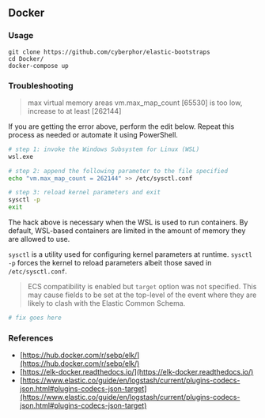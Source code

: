 ## Docker

### Usage
```
git clone https://github.com/cyberphor/elastic-bootstraps
cd Docker/
docker-compose up
```

### Troubleshooting
> max virtual memory areas vm.max_map_count [65530] is too low, increase to at least [262144]

If you are getting the error above, perform the edit below. Repeat this process as needed or automate it using PowerShell.
```bash
# step 1: invoke the Windows Subsystem for Linux (WSL)
wsl.exe 

# step 2: append the following parameter to the file specified
echo "vm.max_map_count = 262144" >> /etc/sysctl.conf

# step 3: reload kernel parameters and exit
sysctl -p
exit
```

The hack above is necessary when the WSL is used to run containers. By default, WSL-based containers are limited in the amount of memory they are allowed to use.  

`sysctl` is a utility used for configuring kernel parameters at runtime. 
`sysctl -p` forces the kernel to reload parameters albeit those saved in `/etc/sysctl.conf`.

>  ECS compatibility is enabled but `target` option was not specified. This may cause fields to be set at the top-level of the event where they are likely to clash with the Elastic Common Schema. 

```bash
# fix goes here
```

### References
* [https://hub.docker.com/r/sebp/elk/](https://hub.docker.com/r/sebp/elk/)
* [https://elk-docker.readthedocs.io/](https://elk-docker.readthedocs.io/)
* [https://www.elastic.co/guide/en/logstash/current/plugins-codecs-json.html#plugins-codecs-json-target](https://www.elastic.co/guide/en/logstash/current/plugins-codecs-json.html#plugins-codecs-json-target)
